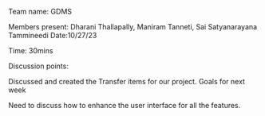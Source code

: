 Team name: GDMS

Members present: Dharani Thallapally, Maniram Tanneti, Sai Satyanarayana Tammineedi Date:10/27/23

Time: 30mins

Discussion points:

Discussed and created the Transfer items for our project. 
Goals for next week

Need to discuss how to enhance the user interface for all the features.
